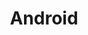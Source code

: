 ---
layout: tag_index
title: Android
tag: android
permalink: /tag/android/
intro: Toutes les actualités, liens et ressources concernant Android.
text-twtr: En train d'explorer les articles tagués 'android' — @MagDuWebdesign
---
